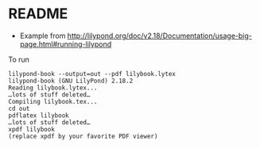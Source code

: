 # README

* Example from http://lilypond.org/doc/v2.18/Documentation/usage-big-page.html#running-lilypond

To run

``` shell
lilypond-book --output=out --pdf lilybook.lytex
lilypond-book (GNU LilyPond) 2.18.2 
Reading lilybook.lytex...
…lots of stuff deleted…
Compiling lilybook.tex...
cd out
pdflatex lilybook
…lots of stuff deleted…
xpdf lilybook
(replace xpdf by your favorite PDF viewer)

```
